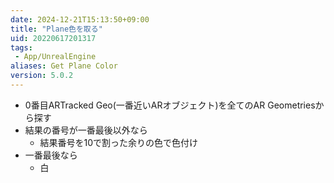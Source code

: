 ```yaml
---
date: 2024-12-21T15:13:50+09:00
title: "Plane色を取る"
uid: 20220617201317
tags:
 - App/UnrealEngine
aliases: Get Plane Color
version: 5.0.2
---
```


- 0番目ARTracked Geo(一番近いARオブジェクト)を全てのAR Geometriesから探す
- 結果の番号が一番最後以外なら
	- 結果番号を10で割った余りの色で色付け
- 一番最後なら
	- 白
